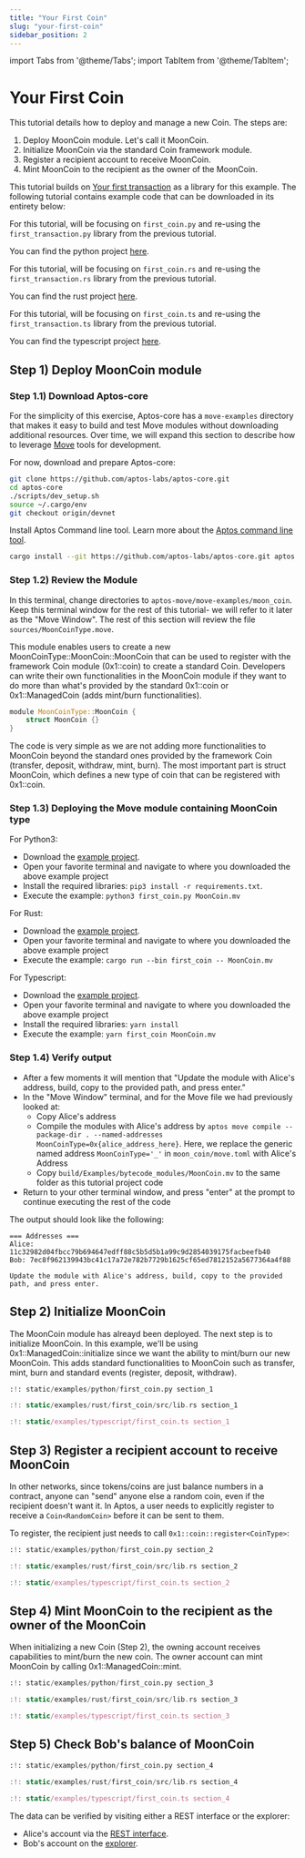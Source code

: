 ```yaml
---
title: "Your First Coin"
slug: "your-first-coin"
sidebar_position: 2
---
```


import Tabs from '@theme/Tabs';
import TabItem from '@theme/TabItem';

# Your First Coin

This tutorial details how to deploy and manage a new Coin. The steps are:

1. Deploy MoonCoin module. Let's call it MoonCoin.
2. Initialize MoonCoin via the standard Coin framework module.
3. Register a recipient account to receive MoonCoin.
4. Mint MoonCoin to the recipient as the owner of the MoonCoin.

This tutorial builds on [Your first transaction](/tutorials/your-first-transaction) as a library for this example. The following tutorial contains example code that can be downloaded in its entirety below:

<Tabs>
  <TabItem value="python" label="Python" default>

For this tutorial, will be focusing on `first_coin.py` and re-using the `first_transaction.py` library from the previous tutorial.

You can find the python project [here](https://github.com/aptos-labs/aptos-core/tree/main/developer-docs-site/static/examples/python).

  </TabItem>
  <TabItem value="rust" label="Rust" default>

For this tutorial, will be focusing on `first_coin.rs` and re-using the `first_transaction.rs` library from the previous tutorial.

You can find the rust project [here](https://github.com/aptos-labs/aptos-core/tree/main/developer-docs-site/static/examples/rust).

  </TabItem>
  <TabItem value="typescript" label="Typescript" default>

For this tutorial, will be focusing on `first_coin.ts` and re-using the `first_transaction.ts` library from the previous tutorial.

You can find the typescript project [here](https://github.com/aptos-labs/aptos-core/tree/main/developer-docs-site/static/examples/typescript).
  </TabItem>
</Tabs>

## Step 1) Deploy MoonCoin module

### Step 1.1) Download Aptos-core

For the simplicity of this exercise, Aptos-core has a `move-examples` directory that makes it easy to build and test Move modules without downloading additional resources. Over time, we will expand this section to describe how to leverage [Move](https://github.com/move-language/move/tree/main/language/documentation/tutorial) tools for development.

For now, download and prepare Aptos-core:

```bash
git clone https://github.com/aptos-labs/aptos-core.git
cd aptos-core
./scripts/dev_setup.sh
source ~/.cargo/env
git checkout origin/devnet
```

Install Aptos Command line tool. Learn more about the [Aptos command line tool](https://github.com/aptos-labs/aptos-core/tree/main/crates/aptos).
```bash
cargo install --git https://github.com/aptos-labs/aptos-core.git aptos
```

### Step 1.2) Review the Module

In this terminal, change directories to `aptos-move/move-examples/moon_coin`. Keep this terminal window for the rest of this tutorial- we will refer to it later as the "Move Window". The rest of this section will review the file `sources/MoonCoinType.move`.

This module enables users to create a new MoonCoinType::MoonCoin::MoonCoin that can be used to register with the framework Coin module (0x1::coin) to create a standard Coin. Developers can write their own functionalities in the MoonCoin module if they want to do more than what's provided by the standard 0x1::coin or 0x1::ManagedCoin (adds mint/burn functionalities).

```rust
module MoonCoinType::MoonCoin {
    struct MoonCoin {}
}
```

The code is very simple as we are not adding more functionalities to MoonCoin beyond the standard ones provided by the framework Coin (transfer, deposit, withdraw, mint, burn). The most important part is struct MoonCoin, which defines a new type of coin that can be registered with 0x1::coin.

### Step 1.3) Deploying the Move module containing MoonCoin type

<Tabs>
<TabItem value="python" label="Python" default>
For Python3:

* Download the [example project](https://github.com/aptos-labs/aptos-core/tree/main/developer-docs-site/static/examples/python).
* Open your favorite terminal and navigate to where you downloaded the above example project
* Install the required libraries: `pip3 install -r requirements.txt`.
* Execute the example: `python3 first_coin.py MoonCoin.mv`

</TabItem>
<TabItem value="rust" label="Rust">
For Rust:

* Download the [example project](https://github.com/aptos-labs/aptos-core/tree/main/developer-docs-site/static/examples/rust).
* Open your favorite terminal and navigate to where you downloaded the above example project
* Execute the example: `cargo run --bin first_coin -- MoonCoin.mv`

</TabItem>
<TabItem value="typescript" label="Typescript">
For Typescript:

* Download the [example project](https://github.com/aptos-labs/aptos-core/tree/main/developer-docs-site/static/examples/typescript).
* Open your favorite terminal and navigate to where you downloaded the above example project
* Install the required libraries: `yarn install`
* Execute the example: `yarn first_coin MoonCoin.mv`

</TabItem>
</Tabs>

### Step 1.4) Verify output

* After a few moments it will mention that "Update the module with Alice's address, build, copy to the provided path, and press enter."
* In the "Move Window" terminal, and for the Move file we had previously looked at:
  * Copy Alice's address
  * Compile the modules with Alice's address by `aptos move compile --package-dir . --named-addresses MoonCoinType=0x{alice_address_here}`. Here, we replace the generic named address `MoonCoinType='_'` in `moon_coin/move.toml` with Alice's Address
  * Copy `build/Examples/bytecode_modules/MoonCoin.mv` to the same folder as this tutorial project code
* Return to your other terminal window, and press "enter" at the prompt to continue executing the rest of the code


The output should look like the following:

```
=== Addresses ===
Alice: 11c32982d04fbcc79b694647edff88c5b5d5b1a99c9d2854039175facbeefb40
Bob: 7ec8f962139943bc41c17a72e782b7729b1625cf65ed7812152a5677364a4f88

Update the module with Alice's address, build, copy to the provided path, and press enter.
```

## Step 2) Initialize MoonCoin

The MoonCoin module has alreayd been deployed. The next step is to initialize MoonCoin. In this example, we'll be using 0x1::ManagedCoin::initialize since we want the ability to mint/burn our new MoonCoin. This adds standard functionalities to MoonCoin such as transfer, mint, burn and standard events (register, deposit, withdraw).

<Tabs>
  <TabItem value="python" label="Python" default>

```python
:!: static/examples/python/first_coin.py section_1
```

  </TabItem>
  <TabItem value="rust" label="Rust" default>

```rust
:!: static/examples/rust/first_coin/src/lib.rs section_1
```

  </TabItem>
  <TabItem value="typescript" label="Typescript" default>

```typescript
:!: static/examples/typescript/first_coin.ts section_1
```

  </TabItem>
</Tabs>

## Step 3) Register a recipient account to receive MoonCoin

In other networks, since tokens/coins are just balance numbers in a contract, anyone can "send" anyone else a random coin, even if the recipient doesn't want it. In Aptos, a user needs to explicitly register to receive a `Coin<RandomCoin>` before it can be sent to them.

To register, the recipient just needs to call `0x1::coin::register<CoinType>`:

<Tabs>
  <TabItem value="python" label="Python" default>

```python
:!: static/examples/python/first_coin.py section_2
```

  </TabItem>
  <TabItem value="rust" label="Rust" default>

```rust
:!: static/examples/rust/first_coin/src/lib.rs section_2
```

  </TabItem>
  <TabItem value="typescript" label="Typescript" default>

```typescript
:!: static/examples/typescript/first_coin.ts section_2
```

  </TabItem>
</Tabs>

## Step 4) Mint MoonCoin to the recipient as the owner of the MoonCoin

When initializing a new Coin (Step 2), the owning account receives capabilities to mint/burn the new coin. The owner account can mint MoonCoin by calling 0x1::ManagedCoin::mint.

<Tabs>
  <TabItem value="python" label="Python" default>

```python
:!: static/examples/python/first_coin.py section_3
```

  </TabItem>
  <TabItem value="rust" label="Rust" default>

```rust
:!: static/examples/rust/first_coin/src/lib.rs section_3
```

  </TabItem>
  <TabItem value="typescript" label="Typescript" default>

```typescript
:!: static/examples/typescript/first_coin.ts section_3
```

  </TabItem>
</Tabs>

## Step 5) Check Bob's balance of MoonCoin

<Tabs>
  <TabItem value="python" label="Python" default>

```python
:!: static/examples/python/first_coin.py section_4
```

  </TabItem>
  <TabItem value="rust" label="Rust" default>

```rust
:!: static/examples/rust/first_coin/src/lib.rs section_4
```

  </TabItem>
  <TabItem value="typescript" label="Typescript" default>

```typescript
:!: static/examples/typescript/first_coin.ts section_4
```

  </TabItem>
</Tabs>

The data can be verified by visiting either a REST interface or the explorer:
* Alice's account via the [REST interface][alice_account_rest].
* Bob's account on the [explorer][bob_account_explorer].

[alice_account_rest]: /rest-api/#tag/accounts/a52671f10dc3479b09d0a11ce47694c0/
[bob_account_explorer]: https://explorer.devnet.aptos.dev/account/ec6ec14e4abe10aaa6ad53b0b63a1806
